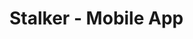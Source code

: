 # Stalker - Mobile App

<!-- TODO write readme -->
<!-- TODO add badges -->
<!-- TODO add java and android linters -->
<!-- TODO add linting and test workflows -->
